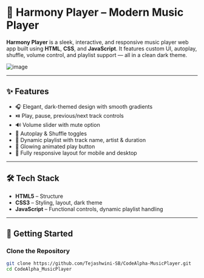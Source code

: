 # 🎵 Harmony Player – Modern Music Player

**Harmony Player** is a sleek, interactive, and responsive music player web app built using **HTML**, **CSS**, and **JavaScript**. It features custom UI, autoplay, shuffle, volume control, and playlist support — all in a clean dark theme.

![image](https://github.com/user-attachments/assets/287ce334-b3c4-4c59-9af4-8dc4ae6e5fde)


---

## ✨ Features

- 🎧 Elegant, dark-themed design with smooth gradients
- ⏯️ Play, pause, previous/next track controls
- 🔊 Volume slider with mute option
- 🔁 Autoplay & Shuffle toggles
- 🎼 Dynamic playlist with track name, artist & duration
- 🎨 Glowing animated play button
- 📱 Fully responsive layout for mobile and desktop

---

## 🛠️ Tech Stack

- **HTML5** – Structure
- **CSS3** – Styling, layout, dark theme
- **JavaScript** – Functional controls, dynamic playlist handling

---

## 🚀 Getting Started

### Clone the Repository

```bash
git clone https://github.com/Tejashwini-SB/CodeAlpha-MusicPlayer.git
cd CodeAlpha_MusicPlayer

